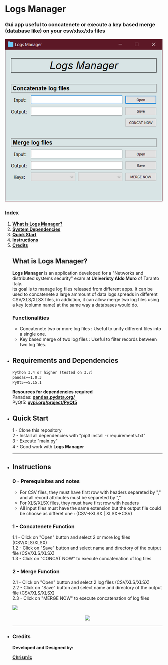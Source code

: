 # Logs Manager
### Gui app useful to concatenete or execute a key based merge (database like) on your csv/xlsx/xls files<br>
<p align="center">
  <img src="images/logsmanager_image.png">
</p>

### Index

1. [**What is Logs Manager?**](#what-is-logs-manager)
2. [**System Dependencies**](#requirements-and-dependencies)
3. [**Quick Start**](#quick-start)
6. [**Instructions**](#instructions)
7. [**Credits**](#credits)

<ul>


## What is Logs Manager?

**Logs Manager** is an application developed for a "Networks and distributed systems security" exam 
at **Univeristy Aldo Moro** of Taranto Italy. <br>
its goal is to manage log files released from different apps. 
It can be used to concatenete a large ammount of data logs spreads in different CSV/XLS/XLSX files, 
in addiction, it can allow merge two log files using a key (column name) at the same way a databases would do.

### Functionalities
<ul>

<li>
    Concatenete two or more log files : Useful to unify different files into a single one.
</li>
<li>
    Key based merge of two log files : Useful to filter records between two log files.
</li>

</ul>


<li>

## Requirements and Dependencies
```
Python 3.4 or higher (tested on 3.7)
pandas~=1.0.3
PyQt5~=5.15.1
 ```  
	
**Resources for dependencies required** <br>
Panadas: [**pandas.pydata.org/**](https://pandas.pydata.org/) <br>
PyQt5: [**pypi.org/project/PyQt5**](https://pypi.org/project/PyQt5/) <br>

</li>
<li>

## Quick Start

1 - Clone this repository <br> 
2 - Install all dependencies with "pip3 install -r requirements.txt" <br> 
3 - Execute "main.py" <br>
4 - Good work with **Logs Manager** <br>

</li>
<li>

___


## Instructions

### 0 - Prerequisites and notes
- For CSV files, they must have first row with headers separeted by "," and all record attributes must be separeted by ","
- For XLS/XLSX files, they must have first row with headers
- All input files must have the same extension but the output file could be choose as differet one : (CSV->XLSX | XLSX->CSV)

### 1 - Concatenete Function <br> 
1.1 - Click on "Open" button and select 2 or more log files (CSV/XLS/XLSX)<br>
1.2 - Click on "Save" button and select name and directory of the output file (CSV/XLS/XLSX)<br>
1.3 - Click on "CONCAT NOW" to execute concatenation of log files<br> 

### 2 - Merge Function <br>
2.1 - Click on "Open" button and select 2 log files (CSV/XLS/XLSX)<br>
2.2 - Click on "Save" button and select name and directory of the output file (CSV/XLS/XLSX)<br>
2.3 - Click on "MERGE NOW" to execute concatenation of log files<br>

![](images/XXXX.png)
<p align="center">
  <img src="images/XXXX.png">
</p>

</li>
<li>

___
	
### Credits

**Developed and Designed by:**

[**Chrism1c**](https://github.com/Chrism1c)

</li>
</ul>

